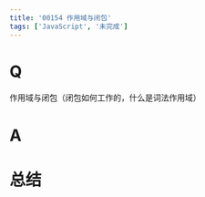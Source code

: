 ```yaml
---
title: '00154 作用域与闭包'
tags: ['JavaScript', '未完成']
---
```


# Q

作用域与闭包（闭包如何工作的，什么是词法作用域）

# A



# 总结



<script>
  function func() {

  }
  
</script>